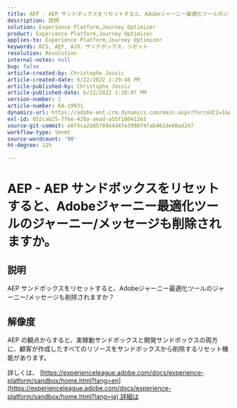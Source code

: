 ```yaml
---
title: AEP - AEP サンドボックスをリセットすると、Adobeジャーニー最適化ツールのジャーニー/メッセージも削除されますか。
description: 説明
solution: Experience Platform,Journey Optimizer
product: Experience Platform,Journey Optimizer
applies-to: Experience Platform,Journey Optimizer
keywords: KCS, AEP, AJO，サンドボックス，リセット
resolution: Resolution
internal-notes: null
bug: false
article-created-by: Christophe Jossic
article-created-date: 6/22/2022 1:29:48 PM
article-published-by: Christophe Jossic
article-published-date: 6/22/2022 1:30:07 PM
version-number: 2
article-number: KA-19931
dynamics-url: https://adobe-ent.crm.dynamics.com/main.aspx?forceUCI=1&pagetype=entityrecord&etn=knowledgearticle&id=8cc5b95d-2ff2-ec11-bb3d-6045bd0158c7
exl-id: 052cab25-7f6e-429a-aead-a55f100412e3
source-git-commit: e8f4ca2dd578944d4fe399074fab461de88ad247
workflow-type: tm+mt
source-wordcount: '90'
ht-degree: 12%

---
```


# AEP - AEP サンドボックスをリセットすると、Adobeジャーニー最適化ツールのジャーニー/メッセージも削除されますか。

## 説明

AEP サンドボックスをリセットすると、Adobeジャーニー最適化ツールのジャーニー/メッセージも削除されますか？

## 解像度


AEP の観点からすると、実稼動サンドボックスと開発サンドボックスの両方に、顧客が作成したすべてのリソースをサンドボックスから削除するリセット機能があります。

詳しくは、 [https://experienceleague.adobe.com/docs/experience-platform/sandbox/home.html?lang=en](https://experienceleague.adobe.com/docs/experience-platform/sandbox/home.html?lang=ja) 詳細は
